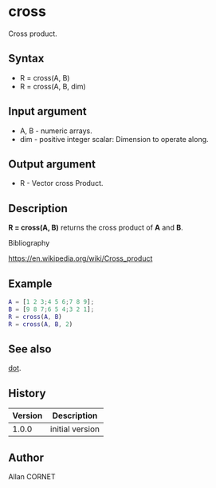 # cross

Cross product.

## Syntax

- R = cross(A, B)
- R = cross(A, B, dim)

## Input argument

- A, B - numeric arrays.
- dim - positive integer scalar: Dimension to operate along.

## Output argument

- R - Vector cross Product.

## Description

  <p><b>R = cross(A, B)</b> returns the cross product of <b>A</b> and <b>B</b>.</p>

Bibliography

https://en.wikipedia.org/wiki/Cross_product

## Example

```matlab
A = [1 2 3;4 5 6;7 8 9];
B = [9 8 7;6 5 4;3 2 1];
R = cross(A, B)
R = cross(A, B, 2)
```

## See also

[dot](dot.md).

## History

| Version | Description     |
| ------- | --------------- |
| 1.0.0   | initial version |

## Author

Allan CORNET
